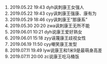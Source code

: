 1. 2019.05.22 19:43 dyh讽刺康王女强人
2. 2019.05.22 19:43 cyy讽刺康王强康、康有为
3. 2019.05.29 18:46 cyy讽刺康王“那康系”
4. 2019.05.30 20:20 zwa讽刺康王无所不能
5. 2019.06.01 10:21 dyh说康王爱好熟女
6. 2019.06.01 15:18 zyy诬蔑康王歧视女性
7. 2019.06.19 11:50 cyy嘲笑康王发型
8. 2019.07.11 19.49 lyw说康王和1米9是最萌身高差
9. 2019.07.11 20:00 zc说康王吃马桶饭
